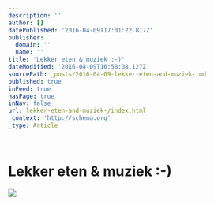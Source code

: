 ```yaml
---
description: ''
author: []
datePublished: '2016-04-09T17:01:22.817Z'
publisher:
  domain: ''
  name: ''
title: 'Lekker eten & muziek :-)'
dateModified: '2016-04-09T16:58:08.127Z'
sourcePath: _posts/2016-04-09-lekker-eten-and-muziek-.md
published: true
inFeed: true
hasPage: true
inNav: false
url: lekker-eten-and-muziek-/index.html
_context: 'http://schema.org'
_type: Article

---
```

# Lekker eten & muziek :-)
![](https://the-grid-user-content.s3-us-west-2.amazonaws.com/c30f325e-42d1-42e0-886f-ff8e6ce6197e.png)
